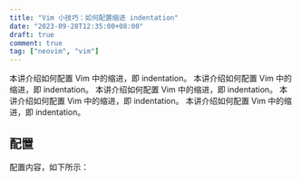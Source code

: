 ```yaml
---
title: "Vim 小技巧：如何配置缩进 indentation"
date: "2023-09-28T12:35:00+08:00"
draft: true
comment: true
tag: ["neovim", "vim"]
---
```


本讲介绍如何配置 Vim 中的缩进，即 indentation。
本讲介绍如何配置 Vim 中的缩进，即 indentation。
本讲介绍如何配置 Vim 中的缩进，即 indentation。
本讲介绍如何配置 Vim 中的缩进，即 indentation。
本讲介绍如何配置 Vim 中的缩进，即 indentation。

## 配置

配置内容，如下所示：

```bash
```

